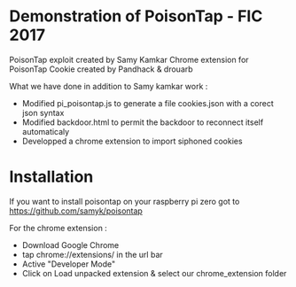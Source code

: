 # Demonstration of PoisonTap - FIC 2017

PoisonTap exploit created by Samy Kamkar
Chrome extension for PoisonTap Cookie created by Pandhack & drouarb

What we have done in addition to Samy kamkar work :
* Modified pi_poisontap.js to generate a file cookies.json with a corect json syntax
* Modified backdoor.html to permit the backdoor to reconnect itself automaticaly
* Developped a chrome extension to import siphoned cookies

# Installation

If you want to install poisontap on your raspberry pi zero got to <a href="https://github.com/samyk/poisontap" target=_blank>https://github.com/samyk/poisontap</a>

For the chrome extension :
* Download Google Chrome
* tap chrome://extensions/ in the url bar
* Active "Developer Mode"
* Click on Load unpacked extension & select our chrome_extension folder
